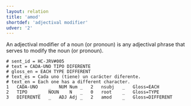 ```yaml
---
layout: relation
title: 'amod'
shortdef: 'adjectival modifier'
udver: '2'
---
```


An adjectival modifier of a noun (or pronoun) is any adjectival phrase that serves to modify the noun (or pronoun).

~~~  conllu
# sent_id = HC-JRV#005
# text = CADA-UNO TIPO DIFERENTE
# gloss_en = EACH TYPE DIFFERENT
# text_es = Cada uno (tiene) un carácter diferente.
# text_en = Each one has a different character.
1	CADA-UNO	_	NUM	Num	_	2	nsubj	_	Gloss=EACH
2	TIPO	_	NOUN	N	_	0	root	_	Gloss=TYPE
3	DIFERENTE	_	ADJ	Adj	_	2	amod	_	Gloss=DIFFERENT
~~~
<!-- Interlanguage links updated Po 11. listopadu 2024, 20:10:25 CET -->
